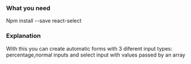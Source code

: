 
### What you need

Npm install --save react-select

### Explanation

With this you can create automatic forms with 3 diferent input types: percentage,normal inputs and select input with values passed by an array

